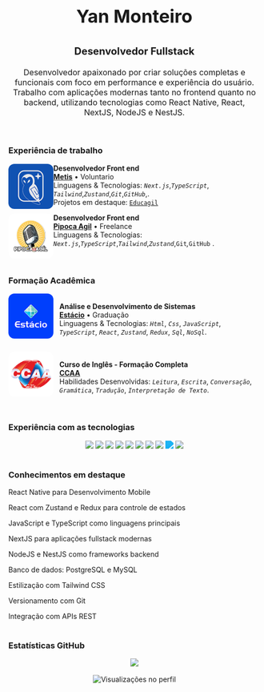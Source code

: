 <h3 align="center" style="font-size: 36px;">Yan Monteiro </h3>
<p align="center" style="font-size: 20px;">
  <strong>Desenvolvedor Fullstack</strong>
</p>

<p align="center" style="font-size: 16px;">
  Desenvolvedor apaixonado por criar soluções completas e funcionais com foco em performance e experiência do usuário. <br/>
  Trabalho com aplicações modernas tanto no frontend quanto no backend, utilizando tecnologias como React Native, React, NextJS, NodeJS e NestJS.
</p>

<br/>

<h3> Experiência de trabalho </h3>

[<img align="left" height="90px" width="90px" style="border-radius: 12px" alt="Metis" src="./img/Metis.png"/>](https://www.linkedin.com/company/equipemetis/posts/?feedView=all)
**Desenvolvedor Front end** \
[**Metis**](https://www.linkedin.com/company/equipemetis/posts/?feedView=all) • Voluntario \
Linguagens & Tecnologias: *`Next.js`*,*`TypeScript`*, *`Tailwind`*,*`Zustand`*,*`Git`*,*`GitHub`*,.\
Projetos em destaque: [`Educagil`]()
<br/>


[<img align="left" height="90px" width="90px" style="border-radius: 12px;" alt="Pipoca agil" src="./img/Vector.png"/>](https://pipocaagil.com.br/)

**Desenvolvedor Front end** \
[**Pipoca Agil**](https://pipocaagil.com.br/) • Freelance \
Linguagens & Tecnologias: *`Next.js`*,*`TypeScript`*,*`Tailwind`*,*`Zustand`*,`Git`*,*`GitHub` .\
<br/>
<h1></h1>

<h3> Formação Acadêmica </h3>


[<img align="left" height="90px" width="90px" style="border-radius: 12px; margin-right: 12px;" alt="estacio" src="./img/Estacio.png"/>](https://www.estacio.com.br/)  
**Análise e Desenvolvimento de Sistemas**  
[**Estácio**](https://www.estacio.com.br/) • Graduação  
Linguagens & Tecnologias: *`Html`*, *`Css`*, *`JavaScript`*, *`TypeScript`*, *`React`*, *`Zustand`*, *`Redux`*, *`Sql`*, *`NoSql`*.  
<br clear="left"/>

[<img align="left" height="90px" width="90px" style="border-radius: 12px; margin-right: 12px;" alt="curso de inglês" src="./img/ccaa-logo.png"/>](https://www.ccaa.com.br/)  
**Curso de Inglês - Formação Completa**  
[**CCAA**](https://www.ccaa.com.br/)  
Habilidades Desenvolvidas: *`Leitura`*, *`Escrita`*, *`Conversação`*, *`Gramática`*, *`Tradução`*, *`Interpretação de Texto`*.  
<br clear="left"/>

<h1></h1>

<h3> Experiência com as tecnologias </h3>

<p align="center">
  <img src="https://cdn.jsdelivr.net/gh/devicons/devicon/icons/html5/html5-original.svg" height="50" />
  <img src="https://cdn.jsdelivr.net/gh/devicons/devicon/icons/css3/css3-original.svg" height="50" />
  <img src="https://cdn.jsdelivr.net/gh/devicons/devicon/icons/javascript/javascript-original.svg" height="50" />
  <img src="https://cdn.jsdelivr.net/gh/devicons/devicon/icons/typescript/typescript-original.svg" height="50" />
  <img src="https://cdn.jsdelivr.net/gh/devicons/devicon/icons/react/react-original.svg" height="50" />
  <img src="https://cdn.jsdelivr.net/gh/devicons/devicon/icons/nextjs/nextjs-original.svg" height="50" />
  <img src="https://nestjs.com/img/logo-small.svg" height="50" />
  <img src="https://cdn.jsdelivr.net/gh/devicons/devicon/icons/postgresql/postgresql-original.svg" height="50" />
  <img src="https://cdn.jsdelivr.net/npm/simple-icons@v9/icons/mysql.svg" height="50" style="filter: invert(44%) sepia(93%) saturate(1307%) hue-rotate(165deg) brightness(98%) contrast(95%)" />
  <img src="https://cdn.jsdelivr.net/gh/devicons/devicon/icons/git/git-original.svg" height="50" />
</p>
<h1></h1>


<h3> Conhecimentos em destaque</h3>
<p>React Native para Desenvolvimento Mobile</p>  
<p>React com Zustand e Redux para controle de estados  </p> 
<p>JavaScript e TypeScript como linguagens principais</p>   
<p>NextJS para aplicações fullstack modernas  </p> 
<p>NodeJS e NestJS como frameworks backend  </p>  
<p>Banco de dados: PostgreSQL e MySQL  </p> 
<p>Estilização com Tailwind CSS  </p> 
<p>Versionamento com Git  </p> 
<p>Integração com APIs REST  </p> 

<h1></h1>


<h3> Estatísticas GitHub</h3>

<p align="center">
  <img src="https://github-readme-stats.vercel.app/api/top-langs/?username=yanalmeida2411&layout=compact&theme=tokyonight"/>
</p>

<p align="center">
  <img src="https://komarev.com/ghpvc/?username=yanalmeida2411&style=flat-square&color=blue" alt="Visualizações no perfil" />
</p>
